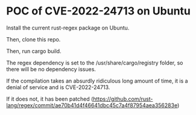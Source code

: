 # POC of CVE-2022-24713 on Ubuntu
Install the current rust-regex package on Ubuntu.

Then, clone this repo.

Then, run cargo build.

The regex dependency is set to the /usr/share/cargo/registry folder, so there
will be no dependency issues.

If the compilation takes an absurdly ridiculous long amount of time, it is
a denial of service and is CVE-2022-24713.

If it does not, it has been patched (https://github.com/rust-lang/regex/commit/ae70b41d4f46641dbc45c7a4f87954aea356283e)
